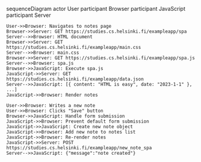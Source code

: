 sequenceDiagram
    actor User
    participant Browser
    participant JavaScript
    participant Server

    User->>Browser: Navigates to notes page
    Browser->>Server: GET https://studies.cs.helsinki.fi/exampleapp/spa
    Server-->>Browser: HTML document
    Browser->>Server: GET https://studies.cs.helsinki.fi/exampleapp/main.css
    Server-->>Browser: main.css
    Browser->>Server: GET https://studies.cs.helsinki.fi/exampleapp/spa.js
    Server-->>Browser: spa.js
    Browser->>JavaScript: Execute spa.js
    JavaScript->>Server: GET https://studies.cs.helsinki.fi/exampleapp/data.json
    Server-->>JavaScript: [{ content: "HTML is easy", date: "2023-1-1" }, ...]
    JavaScript->>Browser: Render notes

    User->>Browser: Writes a new note
    User->>Browser: Clicks "Save" button
    Browser->>JavaScript: Handle form submission
    JavaScript->>Browser: Prevent default form submission
    JavaScript->>JavaScript: Create new note object
    JavaScript->>Browser: Add new note to notes list
    JavaScript->>Browser: Re-render notes
    JavaScript->>Server: POST https://studies.cs.helsinki.fi/exampleapp/new_note_spa
    Server-->>JavaScript: {"message":"note created"}
